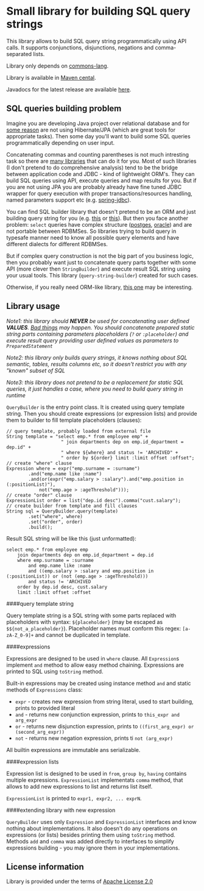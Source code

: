 Small library for building SQL query strings
============================================

This library allows to build SQL query string programmatically using API calls. It supports conjunctions, disjunctions,
negations and comma-separated lists.

Library only depends on [commons-lang](http://repo1.maven.org/maven2/commons-lang/commons-lang/).

Library is available in [Maven cental](http://repo1.maven.org/maven2/com/alexkasko/springjdbc/).

Javadocs for the latest release are available [here](http://alexkasko.github.com/query-string-builder/javadocs).

SQL queries building problem
----------------------------

Imagine you are developing Java project over relational database and for [some reason](http://www.google.com/search?q=ORM+antipattern)
are not using Hibernate/JPA (which are great tools for appropriate tasks). Then some day you'll want to build some
SQL queries programmatically depending on user input.

Concatenating commas and counting parentheses is not much intresting task so there are [many libraries](http://www.h2database.com/html/jaqu.html#similar_projects)
that can do it for you. Most of such libraries (I don't pretend to do comprehensive analysis) tend to be the bridge between
application code and JDBC - kind of lightweight ORM's. They can build SQL queries using API, execute queries and map results for you.
But if you are not using JPA you are probably already have fine tuned JDBC wrapper for query execution with proper transactions/resources
handling, named parameters support etc (e.g. [spring-jdbc](http://static.springsource.org/spring/docs/3.0.x/spring-framework-reference/html/jdbc.html)).

You can find SQL builder library that doesn't pretend to be an ORM and just building query string for you (e.g.
[this](http://code.google.com/p/squiggle-sql/) or [this](http://openhms.sourceforge.net/sqlbuilder/)). But then you face
another problem: `select` queries have complex structure ([postges](http://www.postgresql.org/docs/current/static/sql-select.html#AEN77017),
[oracle](http://docs.oracle.com/cd/B13789_01/server.101/b10759/statements_10002.htm#i2065706)) and are not portable between RDBMSes.
So libraries trying to build query in typesafe manner need to know all possible query elements and have different dialects
for different RDBMSes.

But if complex query construction is not the big part of you business logic, then you probably want just to concatenate
query parts together with some API (more clever then `StringBuilder`) and execute result SQL string using your usual tools.
This library (`query-string-builder`) created for such cases.

Otherwise, if you really need ORM-like library, [this one](http://static.springsource.org/spring-data/data-jdbc/docs/1.0.0.RC1/reference/html/#core.querydsl)
may be interesting.

Library usage
-------------

_Note1: this library should **NEVER** be used for concatenating user defined **VALUES**. [Bad things](http://xkcd.com/327/) may happen.
You should concatenate prepared static string parts containing parameters placeholders (`?` or `:placeholder`) and execute result query
providing user defined values as parameters to `PreparedStatement`_

_Note2: this library only builds query strings, it knows nothing about SQL semantic, tables, results columns etc,
so it doesn't restrict you with any "known" subset of SQL_

_Note3: this library does not pretend to be a replacement for static SQL queries, it just handles a case,
where you need to build query string in runtime_

`QueryBuilder` is the entry point class. It is created using query template string. Then you should create
expressions (or expression lists) and provide them to builder to fill template placeholders (clauses):

    // query template, probably loaded from external file
    String template = "select emp.* from employee emp" +
                        " join departments dep on emp.id_department = dep.id" +
                        " where ${where} and status != 'ARCHIVED" +
                        " order by ${order} limit :limit offset :offset";
    // create "where" clause
    Expression where = expr("emp.surname = :surname")
            .and("emp.name like :name")
            .and(or(expr("emp.salary > :salary").and("emp.position in (:positionList)"),
                not("emp.age > :ageThreshold")));
    // create "order" clause
    ExpressionList order = list("dep.id desc").comma("cust.salary");
    // create builder from template and fill clauses
    String sql = QueryBuilder.query(template)
            .set("where", where)
            .set("order", order)
            .build();

Result SQL string will be like this (just unformatted):

    select emp.* from employee emp
        join departments dep on emp.id_department = dep.id
        where emp.surname = :surname
            and emp.name like :name
            and ((emp.salary > :salary and emp.position in (:positionList)) or (not (emp.age > :ageThreshold)))
            and status != 'ARCHIVED
        order by dep.id desc, cust.salary
        limit :limit offset :offset

####query template string

Query template string is a SQL string with some parts replaced with placeholders with syntax: `${placeholder}`
(may be escaped as `$${not_a_placeholder}`). Placeholder names must conform this regex: `[a-zA-Z_0-9]+` and
cannot be duplicated in template.

####expressions

Expressions are designed to be used in `where` clause. All `Expression`s implement `and` method
to allow easy method chaining. Expressions are printed to SQL using `toString` method.

Built-in expressions may be created using instance method `and` and static methods of `Expressions` class:

 * `expr` - creates new expression from string literal, used to start building, prints to provided literal
 * `and` - returns new conjunction expression, prints to `this_expr and arg_expr`
 * `or` - returns new disjunction expression, prints to `((first_arg_expr) or (second_arg_expr))`
 * `not` - returns new negation expression, prints ti `not (arg_expr)`

All builtin expressions are immutable ans serializable.

####expression lists

Expression list is designed to be used in `from`, `group by`, `having` contains multiple expressions. `ExpressionList` implementats `comma` method, that allows
to add new expressions to list and returns list itself.

`ExpressionList` is printed to `expr1, expr2, ... exprN`.

####extending library with new expression

`QueryBuilder` uses only `Expression` and `ExpressionList` interfaces and know nothing about implementations.
It also doesn't do any operations on expressions (or lists) besides printing them using `toString` method.
Methods `add` and `comma` was added directly to interfaces to simplify expressions building -
you may ignore them in your implementations.

License information
-------------------

Library is provided under the terms of [Apache License 2.0](http://www.apache.org/licenses/LICENSE-2.0)